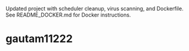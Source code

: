 Updated project with scheduler cleanup, virus scanning, and Dockerfile. See README_DOCKER.md for Docker instructions.
# gautam11222
